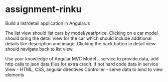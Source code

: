# assignment-rinku
Build a list/detail application in AngularJs

The list view should list cars by model/year/price. Clicking on a car model should bring the detail view for the car 
which should include additional details like description and image. Clicking the back button in detail view should
navigate back to list view.

Use your knowledge of Angular MVC 
Model - service to provide data, add http calls to json data files for extra credit. if not hard code data in service
View - HTML, CSS, angular directives
Controller - serve data to bind to view elements
